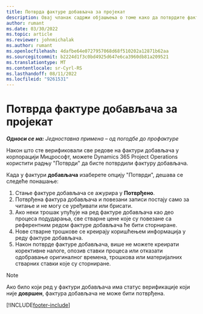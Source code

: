 ```yaml
---
title: Потврда фактуре добављача за пројекат
description: Овај чланак садржи објашњења о томе како да потврдите фактуру добављача пројекта у корпорацији Мицрософт Dynamics 365 Project Operations и финансијски утицај потврде фактуре добављача пројекта.
author: rumant
ms.date: 03/30/2022
ms.topic: article
ms.reviewer: johnmichalak
ms.author: rumant
ms.openlocfilehash: 4dafbe64e0727957068d68f510202a12871b62aa
ms.sourcegitcommit: b2224d1f3c0bd4925d647e6ca3960db81a209521
ms.translationtype: MT
ms.contentlocale: sr-Cyrl-RS
ms.lasthandoff: 08/11/2022
ms.locfileid: "9261531"
---
```

# <a name="confirm-a-project-vendor-invoice"></a>Потврда фактуре добављача за пројекат

_**Односи се на:** Једноставна примена – од погодбе до профактуре_

Након што сте верификовали све редове на фактури добављача у корпорацији Мицрософт, можете Dynamics 365 Project Operations користити радњу "Потврди" да бисте потврдили фактуру добављача.

Када у фактури **добављача** изаберете опцију "Потврди", дешава се следеће понашање:

1. Стање фактуре добављача се ажурира у **Потврђено**.
2. Потврђена фактура добављача и повезани записи постају само за читање и не могу се уређивати или брисати.
3. Ако неки трошак упућује на ред фактуре добављача као део процеса подударања, све стварне цене које су повезане са референтним редом фактуре добављача ће бити сторниране.
4. Нове стварне трошкове се креирају коришћењем информација у реду фактуре добављача.
5. Након потврде фактуре добављача, више не можете креирати корективне налоге, опозив ставки процеса или отказати одобравање оригиналног времена, трошкова или материјалних стварних ставки које су сторниране.

> [!NOTE]
> Ако било који ред у фактури добављача има статус верификације који није **довршен**, фактура добављача не може бити потврђена.

[!INCLUDE[footer-include](../../includes/footer-banner.md)]
